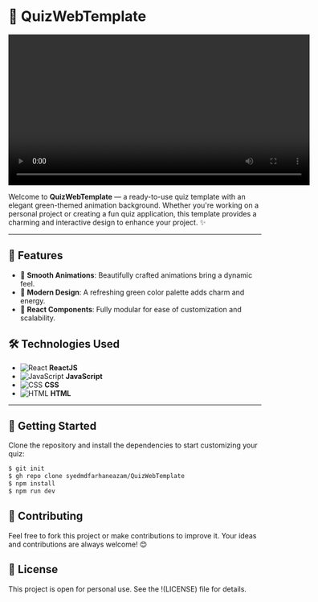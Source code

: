 # 🎉 QuizWebTemplate

<video src="https://github.com/user-attachments/assets/f25054e9-444b-4ac4-b9db-b47d295b25e2" width="600" controls="controls"></video>

Welcome to **QuizWebTemplate** — a ready-to-use quiz template with an elegant green-themed animation background. Whether you're working on a personal project or creating a fun quiz application, this template provides a charming and interactive design to enhance your project. ✨

---

## 🌟 Features
- 🎨 **Smooth Animations**: Beautifully crafted animations bring a dynamic feel.
- 💚 **Modern Design**: A refreshing green color palette adds charm and energy.
- 🔄 **React Components**: Fully modular for ease of customization and scalability.

## 🛠 Technologies Used
- ![React](https://img.shields.io/badge/React-%2361DAFB.svg?style=flat&logo=react&logoColor=white) **ReactJS**
- ![JavaScript](https://img.shields.io/badge/JavaScript-%23F7DF1E.svg?style=flat&logo=javascript&logoColor=black) **JavaScript**
- ![CSS](https://img.shields.io/badge/CSS-%231572B6.svg?style=flat&logo=css3&logoColor=white) **CSS**
- ![HTML](https://img.shields.io/badge/HTML-%23E34F26.svg?style=flat&logo=html5&logoColor=white) **HTML**

---

## 🚀 Getting Started

Clone the repository and install the dependencies to start customizing your quiz:

```bash
$ git init
$ gh repo clone syedmdfarhaneazam/QuizWebTemplate
$ npm install
$ npm run dev
```
## 🤝 Contributing
Feel free to fork this project or make contributions to improve it. Your ideas and contributions are always welcome! 😊

## 📄 License
This project is open for personal use. See the !(LICENSE) file for details.
